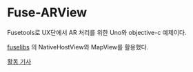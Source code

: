 # Fuse-ARView

Fusetools로 UX단에서 AR 처리를 위한 Uno와 objective-c 예제이다. 

[fuselibs](https://github.com/fuse-open/fuselibs) 의 NativeHostView와 MapView를 활용했다.

[활동 기사](http://www.fntimes.com/html/view.php?ud=201802061122094343c0779ffa7c_18)
